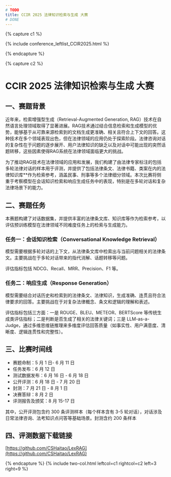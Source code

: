 ```yaml
---
# TODO
title: CCIR 2025 法律知识检索与生成 大赛
# DONE
---
```


{% capture c1 %}

{% include conference_leftlist_CCIR2025.html %}

{% endcapture %}

{% capture c2 %}

<!-- TODO -->

# <i class="fas fa-feather-alt"></i> CCIR 2025 法律知识检索与生成 大赛

## 一、赛题背景

<p>近年来，检索增强型生成（Retrieval-Augmented Generation, RAG）技术在自然语言处理领域取得了显著进展。RAG技术通过结合信息检索和生成模型的优势，能够基于从可靠来源检索到的文档生成更准确、相关且符合上下文的回答。这种技术在多个领域表现出色，但在法律领域的应用仍处于探索阶段。法律咨询对话的复杂性在于问题的逐步展开、用户法律知识的缺乏以及对话中可能出现的突然话题转移，这些因素使得RAG系统在法律领域面临更大的挑战。</p>
<p>为了推动RAG技术在法律领域的应用和发展，我们构建了由法律专家标注的包括多轮法律对话的样本用于评测，并提供了包括法律条文、法律书籍、类案在内的法律知识库**作为检索参考，涵盖民事、刑事等多个法律细分领域。本次比赛将侧重于考察模型在会话知识检索和响应生成任务中的表现，特别是在多轮对话和复杂法律场景下的能力。</p>

## 二、赛题任务

本赛题构建了对话数据集，并提供丰富的法律条文库、知识库等作为检索参考，以评估预训练模型在法律领域不同难度任务上的检索与生成能力。

### 任务一：会话知识检索（Conversational Knowledge Retrieval）

模型需要根据多轮对话的上下文，从法律条文库中检索出与当前问题相关的法律条文。主要挑战在于多轮对话带来的指代消解、话题转移等问题。

评估指标包括 NDCG、Recall、MRR、Precision、F1 等。

### 任务二：响应生成（Response Generation）

模型需要结合对话历史和检索到的法律条文、法律知识，生成准确、连贯且符合法律要求的回答。主要挑战在于对复杂法律概念、条文和逻辑的理解和表述。

评估指标包括三方面：一是 ROUGE、BLEU、METEOR、BERTScore 等传统生成类评估指标；二是判断是否生成了相关的法律关键词；三是 LLM-as-a-Judge，通过多维思维链推理来多维度评估回答质量（如事实性、用户满意度、清晰度、逻辑连贯性和完整性）。

## 三、比赛时间线

- 赛题命制：5 月 1 日- 6 月 11 日
- 任务发布：6 月 12 日
- 测试数据发布：6 月 16 日 - 6 月 18 日
- 公开评测：6 月 18 日 - 7 月 20 日
- 封测：7 月 21 日 - 8 月 1 日
- 决赛答辩：8 月 2 日
- 评测报告及颁奖：8 月 15-17 日

其中，公开评测包含约 300 条评测样本（每个样本含有 3-5 轮对话），对话涉及日常法律咨询、法考知识点问答等基础场景。封测含约 200 条样本

## 四、评测数据下载链接

[https://github.com/CSHaitao/LexRAG](https://github.com/CSHaitao/LexRAG)

<!-- DONE -->

{% endcapture %}
{% include two-col.html leftcol=c1 rightcol=c2 left=3 right=9 %}
